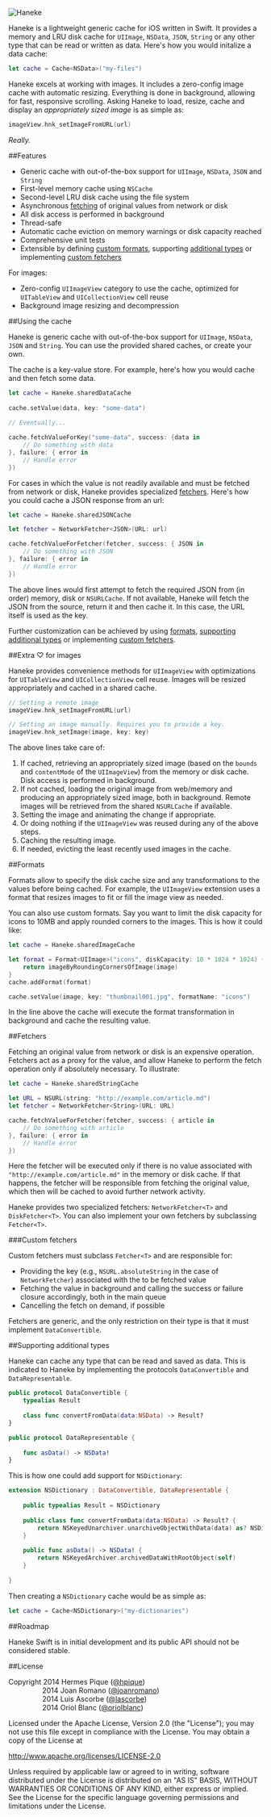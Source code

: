 ![Haneke](https://raw.githubusercontent.com/Haneke/HanekeSwift/master/Assets/github-header.png)

Haneke is a lightweight generic cache for iOS written in Swift. It provides a memory and LRU disk cache for `UIImage`, `NSData`, `JSON`, `String` or any other type that can be read or written as data. Here's how you would initalize a data cache:

```swift
let cache = Cache<NSData>("my-files")
```

Haneke excels at working with images. It includes a zero-config image cache with automatic resizing. Everything is done in background, allowing for fast, responsive scrolling. Asking Haneke to load, resize, cache and display an *appropriately sized image* is as simple as:

```swift
imageView.hnk_setImageFromURL(url)
```

_Really._

##Features

* Generic cache with out-of-the-box support for `UIImage`, `NSData`, `JSON` and `String`
* First-level memory cache using `NSCache`
* Second-level LRU disk cache using the file system
* Asynchronous [fetching](#fetchers) of original values from network or disk
* All disk access is performed in background
* Thread-safe
* Automatic cache eviction on memory warnings or disk capacity reached
* Comprehensive unit tests
* Extensible by defining [custom formats](#formats), supporting [additional types](#supporting-additional-types) or implementing [custom fetchers](#custom-fetchers)

For images:

* Zero-config `UIImageView` category to use the cache, optimized for `UITableView` and `UICollectionView` cell reuse
* Background image resizing and decompression

##Using the cache

Haneke is generic cache with out-of-the-box support for `UIImage`, `NSData`, `JSON` and `String`. You can use the provided shared caches, or create your own. 

The cache is a key-value store. For example, here's how you would cache and then fetch some data.

```Swift
let cache = Haneke.sharedDataCache
        
cache.setValue(data, key: "some-data")
        
// Eventually...

cache.fetchValueForKey("some-data", success: {data in
    // Do something with data
}, failure: { error in
    // Handle error
})
```

For cases in which the value is not readily available and must be fetched from network or disk, Haneke provides specialized [fetchers](#fetchers). Here's how you could cache a JSON response from an url:

```Swift
let cache = Haneke.sharedJSONCache

let fetcher = NetworkFetcher<JSON>(URL: url)

cache.fetchValueForFetcher(fetcher, success: { JSON in
    // Do something with JSON
}, failure: { error in
    // Handle error
})
```

The above lines would first attempt to fetch the required JSON from (in order) memory, disk or `NSURLCache`. If not available, Haneke will fetch the JSON from the source, return it and then cache it. In this case, the URL itself is used as the key.

Further customization can be achieved by using [formats](#formats), [supporting additional types](#supporting-additional-types) or implementing [custom fetchers](#custom-fetchers).

##Extra ♡ for images

Haneke provides convenience methods for `UIImageView` with optimizations for `UITableView` and `UICollectionView` cell reuse. Images will be resized appropriately and cached in a shared cache.

```swift
// Setting a remote image
imageView.hnk_setImageFromURL(url)

// Setting an image manually. Requires you to provide a key.
imageView.hnk_setImage(image, key: key)
```

The above lines take care of:

1. If cached, retrieving an appropriately sized image (based on the `bounds` and `contentMode` of the `UIImageView`) from the memory or disk cache. Disk access is performed in background.
2. If not cached, loading the original image from web/memory and producing an appropriately sized image, both in background. Remote images will be retrieved from the shared `NSURLCache` if available.
3. Setting the image and animating the change if appropriate.
4. Or doing nothing if the `UIImageView` was reused during any of the above steps.
5. Caching the resulting image.
6. If needed, evicting the least recently used images in the cache.

##Formats

Formats allow to specify the disk cache size and any transformations to the values before being cached. For example, the `UIImageView` extension uses a format that resizes images to fit or fill the image view as needed.

You can also use custom formats. Say you want to limit the disk capacity for icons to 10MB and apply rounded corners to the images. This is how it could like:

```swift
let cache = Haneke.sharedImageCache

let format = Format<UIImage>("icons", diskCapacity: 10 * 1024 * 1024) { image in
    return imageByRoundingCornersOfImage(image)
}
cache.addFormat(format)

cache.setValue(image, key: "thumbnail001.jpg", formatName: "icons")
```

In the line above the cache will execute the format transformation in background and cache the resulting value.

##Fetchers

Fetching an original value from network or disk is an expensive operation. Fetchers act as a proxy for the value, and allow Haneke to perform the fetch operation only if absolutely necessary. To illustrate:

```Swift
let cache = Haneke.sharedStringCache

let URL = NSURL(string: "http://example.com/article.md")
let fetcher = NetworkFetcher<String>(URL: URL)

cache.fetchValueForFetcher(fetcher, success: { article in
    // Do something with article
}, failure: { error in
    // Handle error
})
```

Here the fetcher will be executed only if there is no value associated with `"http://example.com/article.md"` in the memory or disk cache. If that happens, the fetcher will be responsible from fetching the original value, which then will be cached to avoid further network activity.

Haneke provides two specialized fetchers: `NetworkFetcher<T>` and `DiskFetcher<T>`. You can also implement your own fetchers by subclassing `Fetcher<T>`.

###Custom fetchers

Custom fetchers must subclass `Fetcher<T>` and are responsible for:

* Providing the key (e.g., `NSURL.absoluteString` in the case of `NetworkFetcher`) associated with the to be fetched value
* Fetching the value in background and calling the success or failure closure accordingly, both in the main queue
* Cancelling the fetch on demand, if possible

Fetchers are generic, and the only restriction on their type is that it must implement `DataConvertible`.
 

##Supporting additional types

Haneke can cache any type that can be read and saved as data. This is indicated to Haneke by implementing the protocols `DataConvertible` and `DataRepresentable`.

```Swift
public protocol DataConvertible {
    typealias Result
    
    class func convertFromData(data:NSData) -> Result?
}

public protocol DataRepresentable {
    
    func asData() -> NSData!
}
```

This is how one could add support for `NSDictionary`:

```Swift
extension NSDictionary : DataConvertible, DataRepresentable {
    
    public typealias Result = NSDictionary
    
    public class func convertFromData(data:NSData) -> Result? {
        return NSKeyedUnarchiver.unarchiveObjectWithData(data) as? NSDictionary
    }
    
    public func asData() -> NSData! {
        return NSKeyedArchiver.archivedDataWithRootObject(self)
    }
    
}
```

Then creating a `NSDictionary` cache would be as simple as:

```swift
let cache = Cache<NSDictionary>("my-dictionaries")
```

##Roadmap

Haneke Swift is in initial development and its public API should not be considered stable.

##License

 Copyright 2014 Hermes Pique ([@hpique](https://twitter.com/hpique))    
&nbsp;&nbsp;&nbsp;&nbsp;&nbsp;&nbsp;&nbsp;&nbsp;&nbsp;&nbsp;&nbsp;&nbsp;&nbsp;&nbsp;&nbsp;&nbsp;&nbsp;2014 Joan Romano ([@joanromano](https://twitter.com/joanromano))   
&nbsp;&nbsp;&nbsp;&nbsp;&nbsp;&nbsp;&nbsp;&nbsp;&nbsp;&nbsp;&nbsp;&nbsp;&nbsp;&nbsp;&nbsp;&nbsp;&nbsp;2014 Luis Ascorbe ([@lascorbe](https://twitter.com/Lascorbe))   
&nbsp;&nbsp;&nbsp;&nbsp;&nbsp;&nbsp;&nbsp;&nbsp;&nbsp;&nbsp;&nbsp;&nbsp;&nbsp;&nbsp;&nbsp;&nbsp;&nbsp;2014 Oriol Blanc ([@oriolblanc](https://twitter.com/oriolblanc))   
 
 Licensed under the Apache License, Version 2.0 (the "License");
 you may not use this file except in compliance with the License.
 You may obtain a copy of the License at
 
 http://www.apache.org/licenses/LICENSE-2.0
 
 Unless required by applicable law or agreed to in writing, software
 distributed under the License is distributed on an "AS IS" BASIS,
 WITHOUT WARRANTIES OR CONDITIONS OF ANY KIND, either express or implied.
 See the License for the specific language governing permissions and
 limitations under the License.
